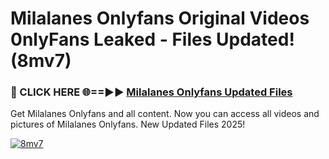 # Milalanes Onlyfans Original Videos 0nlyFans Leaked - Files Updated! (8mv7)

<h3>🔴 CLICK HERE 🌐==►► <a href="https://tinyurl.com/ehrbuxhb" rel="nofollow">Milalanes Onlyfans Updated Files</a></h3>

Get Milalanes Onlyfans and all content. Now you can access all videos and pictures of Milalanes Onlyfans. New Updated Files 2025!

[![8mv7](https://i.imgur.com/lVYEuWS.gif)](https://tinyurl.com/ehrbuxhb)
